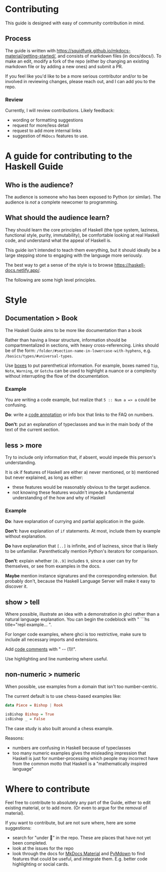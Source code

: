 # Contributing

This guide is designed with easy of community contribution in mind.

## Process

The guide is written with https://squidfunk.github.io/mkdocs-material/getting-started/, and consists of markdown files (in docs/docs/). To make an edit, modify a fork of the repo (either by changing an existing markdown file or by adding a new ones) and submit a PR.

If you feel like you'd like to be a more serious contributor and/or to be involved in reviewing changes, please reach out, and I can add you to the repo.

### Review

Currently, I will review contributions. Likely feedback:

- wording or formatting suggestions
- request for more/less detail
- request to add more internal links
- suggestion of `MkDocs` features to use.


# A guide for contributing to the Haskell Guide

## Who is the audience? 

The audience is someone who has been exposed to Python (or similar). The audience is *not* a complete newcomer to programming.

## What should the audience learn?

They should learn the core principles of Haskell (the type system, laziness, functional style, purity, immutability), be comfortable looking at real Haskell code, and understand what the appeal of Haskell is.

This guide isn't intended to teach them everything, but it should ideally be a large stepping stone to engaging with the language more seriously.

The best way to get a sense of the style is to browse https://haskell-docs.netlify.app/.  

The following are some high level principles.

# Style

## Documentation > Book

The Haskell Guide aims to be more like documentation than a book

Rather than having a linear structure, information should be compartmentalized in sections, with heavy cross-referencing. Links should be of the form: `/folder/#section-name-in-lowercase-with-hyphens`, e.g. `/basics/types/#universal-types`.

Use [boxes](https://squidfunk.github.io/mkdocs-material/reference/admonitions/) to put parenthetical information. For example, boxes named `Tip`, `Note`, `Warning`, or `Gotcha` can be used to highlight a nuance or a complexity without interrupting the flow of the documentation.

### Example

You are writing a code example, but realize that `5 :: Num a => a` could be confusing.

**Do**: write a [code annotation](https://squidfunk.github.io/mkdocs-material/reference/code-blocks/#adding-annotations) or info box that links to the FAQ on numbers.

**Don't**: put an explanation of typeclasses and `Num` in the main body of the text of the current section.

## less > more

Try to include only information that, if absent, would impede this person's understanding. 

It is ok if features of Haskell are either a) never mentioned, or b) mentioned but never explained, as long as either:

- these features would be reasonably obvious to the target audience.
- not knowing these features wouldn't impede a fundamental understanding of the how and why of Haskell


### Example

**Do**: have explanation of currying and partial application in the guide.

**Don't**: have explanation of `if` statements. At most, include them by example without explanation.

**Do** have explanation that `[..]` is infinite, and of laziness, since that is likely to be unfamiliar. Parenthetically mention Python's iterators for comparison.

**Don't**: explain whether `[0..9]` includes `9`, since a user can try for themselves, or see from examples in the docs. 

**Maybe** mention instance signatures and the corresponding extension. But probably don't, because the Haskell Language Server will make it easy to discover it.

## show > tell

Where possible, illustrate an idea with a demonstration in ghci rather than a natural language explanation. You can begin the codeblock with " ```hs title="repl example... ". 

For longer code examples, where ghci is too restrictive, make sure to include all necessary imports and extensions. 

Add [code comments](https://squidfunk.github.io/mkdocs-material/reference/code-blocks/#adding-annotations) with " -- (1)!".

Use highlighting and line numbering where useful.


## non-numeric > numeric

When possible, use examples from a domain that isn't too number-centric.

The current default is to use chess-based examples like:

```hs
data Piece = Bishop | Rook

isBishop Bishop = True
isBishop _ = False
```

The case study is also built around a chess example.



Reasons:

- numbers are confusing in Haskell because of typeclasses
- too many numeric examples gives the misleading impression that Haskell is just for number-processing which people may incorrect have from the common motto that Haskell is a "mathematically inspired language"



# Where to contribute

Feel free to contribute to absolutely any part of the Guide, either to edit existing material, or to add more. (Or even to argue for the removal of material).

If you want to contribute, but are not sure where, here are some suggestions:

- search for "under :construction:" in the repo. These are places that have not yet been completed.
- look at the issues for the repo
- look through the docs for [MkDocs Material](https://squidfunk.github.io/mkdocs-material/) and [PyMdown](https://facelessuser.github.io/pymdown-extensions/) to find features that could be useful, and integrate them. E.g. better code highlighting or social cards.

